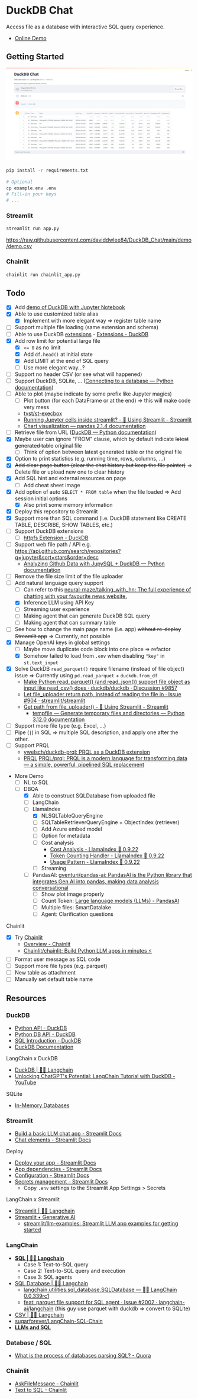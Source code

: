 # DuckDB Chat

Access file as a database with interactive SQL query experience.

- [Online Demo](https://duckdb-chat-demo.streamlit.app/)

## Getting Started

![Demo](demo/DuckDB-Chat-Demo.png)

```bash
pip install -r requirements.txt
```

```bash
# Optional
cp example.env .env
# Fill-in your keys
# ...
```

### Streamlit

```bash
streamlit run app.py
```

https://raw.githubusercontent.com/daviddwlee84/DuckDB_Chat/main/demo/demo.csv

### Chainlit

```bash
chainlit run chainlit_app.py
```

## Todo

- [X] Add [demo of DuckDB with Jupyter Notebook](DuckDB_with_JupyterNotebook)
- [X] Able to use customized table alias
  - [X] Implement with more elegant way => register table name
- [ ] Support multiple file loading (same extension and schema)
- [ ] Able to use DuckDB [extensions](https://duckdb.org/docs/api/python/overview#loading-and-installing-extensions) - [Extensions - DuckDB](https://duckdb.org/docs/extensions/overview)
- [X] Add row limit for potential large file
  - [X] `<= 0` as no limit
  - [X] Add `df.head()` at initial state
  - [X] Add LIMIT at the end of SQL query
  - [ ] Use more elegant way...?
- [ ] Support no header CSV (or see what will happened)
- [ ] Support DuckDB, SQLite, ... ([Connecting to a database — Python documentation](https://jupysql.ploomber.io/en/latest/connecting.html))
- [ ] Able to plot (maybe indicate by some prefix like Jupyter magics)
  - [ ] Plot button (for each DataFrame or at the end) => this will make code very mess
  - [tvst/st-execbox](https://github.com/tvst/st-execbox)
  - [Running Jupyter cells inside streamlit? - 🎈 Using Streamlit - Streamlit](https://discuss.streamlit.io/t/running-jupyter-cells-inside-streamlit/585/3)
  - [Chart visualization — pandas 2.1.4 documentation](https://pandas.pydata.org/docs/user_guide/visualization.html)
- [ ] Retrieve file from URL ([DuckDB — Python documentation](https://jupysql.ploomber.io/en/latest/integrations/duckdb.html#id1))
- [X] Maybe user can ignore "FROM" clause, which by default indicate ~~latest generated table~~ original file
  - [ ] Think of option between latest generated table or the original file
- [X] Option to print statistics (e.g. running time, rows, columns, ...)
- [X] ~~Add clear page button (clear the chat history but keep the file pointer)~~ => Delete file or upload new one to clear history
- [X] Add SQL hint and external resources on page
  - [ ] Add cheat sheet image
- [X] Add option of auto `SELECT * FROM table` when the file loaded => Add session initial options
  - [X] Also print some memory information
- [X] Deploy this repository to Streamlit
- [X] Support more than SQL command (i.e. DuckDB statement like CREATE TABLE, DESCRIBE, SHOW TABLES, etc.)
- [ ] Support DuckDB extensions
  - [ ] [httpfs Extension - DuckDB](https://duckdb.org/docs/extensions/httpfs)
- [ ] Support web file path / API e.g. https://api.github.com/search/repositories?q=jupyter&sort=stars&order=desc
  - [Analyzing Github Data with JupySQL + DuckDB — Python documentation](https://jupysql.ploomber.io/en/latest/tutorials/duckdb-github.html)
- [ ] Remove the file size limit of the file uploader
- [ ] Add natural language query support
  - [ ] Can refer to this [neural-maze/talking_with_hn: The full experience of chatting with your favourite news website.](https://github.com/neural-maze/talking_with_hn)
  - [X] Inference LLM using API Key
  - [ ] Streaming user experience
  - [ ] Making agent that can generate DuckDB SQL query
  - [ ] Making agent that can summary table
- [ ] See how to change the main page name (i.e. app) ~~without re-deploy Streamlit app~~ => Currently, not possible
- [X] Manage OpenAI keys in global settings
  - [ ] Maybe move duplicate code block into one place => refactor
  - [X] Somehow failed to load from `.env` when disabling `"key"` in `st.text_input`
- [X] Solve DuckDB `read_parquet()` require filename (instead of file object) issue => Currently using `pd.read_parquet` + `duckdb.from_df`
  - [Make Python read_parquet() (and read_json()) support file object as input like read_csv() does · duckdb/duckdb · Discussion #9857](https://github.com/duckdb/duckdb/discussions/9857)
  - [Let file_uploader return path, instead of reading the file in · Issue #904 · streamlit/streamlit](https://github.com/streamlit/streamlit/issues/904)
  - [Get path from file_uploader() - 🎈 Using Streamlit - Streamlit](https://discuss.streamlit.io/t/get-path-from-file-uploader/3771/16)
    - [tempfile — Generate temporary files and directories — Python 3.12.0 documentation](https://docs.python.org/3/library/tempfile.html)
- [ ] Support more file type (e.g. Excel, ...)
- [ ] Pipe (`|`) in SQL => multiple SQL description, and apply one after the other.
- [ ] Support PRQL
  - [ywelsch/duckdb-prql: PRQL as a DuckDB extension](https://github.com/ywelsch/duckdb-prql)
  - [PRQL](https://prql-lang.org/) [PRQL/prql: PRQL is a modern language for transforming data — a simple, powerful, pipelined SQL replacement](https://github.com/PRQL/prql)
- More Demo
  - [ ] NL to SQL
  - [ ] DBQA
    - [X] Able to construct SQLDatabase from uploaded file
    - [ ] LangChain
    - [ ] LlamaIndex
      - [X] NLSQLTableQueryEngine
      - [ ] SQLTableRetrieverQueryEngine + ObjectIndex (retriever)
      - [ ] Add Azure embed model
      - [ ] Option for metadata
      - [ ] Cost analysis
        - [Cost Analysis - LlamaIndex 🦙 0.9.22](https://docs.llamaindex.ai/en/stable/understanding/evaluating/cost_analysis/root.html)
        - [Token Counting Handler - LlamaIndex 🦙 0.9.22](https://docs.llamaindex.ai/en/stable/examples/callbacks/TokenCountingHandler.html)
        - [Usage Pattern - LlamaIndex 🦙 0.9.22](https://docs.llamaindex.ai/en/stable/understanding/evaluating/cost_analysis/usage_pattern.html)
      - [ ] Streaming
    - [ ] PandasAI: [gventuri/pandas-ai: PandasAI is the Python library that integrates Gen AI into pandas, making data analysis conversational](https://github.com/gventuri/pandas-ai)
      - [ ] Show plot image properly
      - [ ] Count Token: [Large language models (LLMs) - PandasAI](https://docs.pandas-ai.com/en/latest/LLMs/llms/)
      - [ ] Multiple files: SmartDatalake
      - [ ] Agent: Clarification questions

Chainlit

- [X] Try [Chainlit](https://chainlit.io/)
  - [Overview - Chainlit](https://docs.chainlit.io/get-started/overview)
  - [Chainlit/chainlit: Build Python LLM apps in minutes ⚡️](https://github.com/Chainlit/chainlit)
- [ ] Format user message as SQL code
- [ ] Support more file types (e.g. parquet)
- [ ] New table as attachment
- [ ] Manually set default table name

## Resources

### DuckDB

- [Python API - DuckDB](https://duckdb.org/docs/api/python/overview)
- [Python DB API - DuckDB](https://duckdb.org/docs/api/python/dbapi.html)
- [SQL Introduction - DuckDB](https://duckdb.org/docs/sql/introduction)
- [DuckDB Documentation](https://duckdb.org/duckdb-docs.pdf)

LangChain x DuckDB

- [DuckDB | 🦜️🔗 Langchain](https://python.langchain.com/docs/integrations/document_loaders/duckdb)
- [Unlocking ChatGPT's Potential: LangChain Tutorial with DuckDB - YouTube](https://www.youtube.com/watch?v=FoGm7d0paIo)

SQLite

- [In-Memory Databases](https://www.sqlite.org/inmemorydb.html)

### Streamlit

- [Build a basic LLM chat app - Streamlit Docs](https://docs.streamlit.io/knowledge-base/tutorials/build-conversational-apps)
- [Chat elements - Streamlit Docs](https://docs.streamlit.io/library/api-reference/chat)

Deploy

- [Deploy your app - Streamlit Docs](https://docs.streamlit.io/streamlit-community-cloud/deploy-your-app)
- [App dependencies - Streamlit Docs](https://docs.streamlit.io/streamlit-community-cloud/deploy-your-app/app-dependencies)
- [Configuration - Streamlit Docs](https://docs.streamlit.io/library/advanced-features/configuration)
- [Secrets management - Streamlit Docs](https://docs.streamlit.io/streamlit-community-cloud/deploy-your-app/secrets-management)
  - Copy `.env` settings to the Streamlit App Settings > Secrets

LangChain x Streamlit

- [Streamlit | 🦜️🔗 Langchain](https://python.langchain.com/docs/integrations/callbacks/streamlit)
- [Streamlit • Generative AI](https://streamlit.io/generative-ai)
  - [streamlit/llm-examples: Streamlit LLM app examples for getting started](https://github.com/streamlit/llm-examples/)

### LangChain

- [**SQL | 🦜️🔗 Langchain**](https://python.langchain.com/docs/use_cases/qa_structured/sql)
  - Case 1: Text-to-SQL query
  - Case 2: Text-to-SQL query and execution
  - Case 3: SQL agents
- [SQL Database | 🦜️🔗 Langchain](https://python.langchain.com/docs/integrations/toolkits/sql_database)
  - [langchain.utilities.sql_database.SQLDatabase — 🦜🔗 LangChain 0.0.339rc1](https://api.python.langchain.com/en/latest/utilities/langchain.utilities.sql_database.SQLDatabase.html)
  - [feat: parquet file support for SQL agent · Issue #2002 · langchain-ai/langchain](https://github.com/langchain-ai/langchain/issues/2002) (this guy use parquet with duckdb => convert to SQLite)
- [CSV | 🦜️🔗 Langchain](https://python.langchain.com/docs/integrations/toolkits/csv)
- [sugarforever/LangChain-SQL-Chain](https://github.com/sugarforever/LangChain-SQL-Chain)
- [**LLMs and SQL**](https://blog.langchain.dev/llms-and-sql/)

### Database / SQL

- [What is the process of databases parsing SQL? - Quora](https://www.quora.com/What-is-the-process-of-databases-parsing-SQL)

### Chainlit

- [AskFileMessage - Chainlit](https://docs.chainlit.io/api-reference/ask/ask-for-file)
- [Text to SQL - Chainlit](https://docs.chainlit.io/examples/openai-sql)
